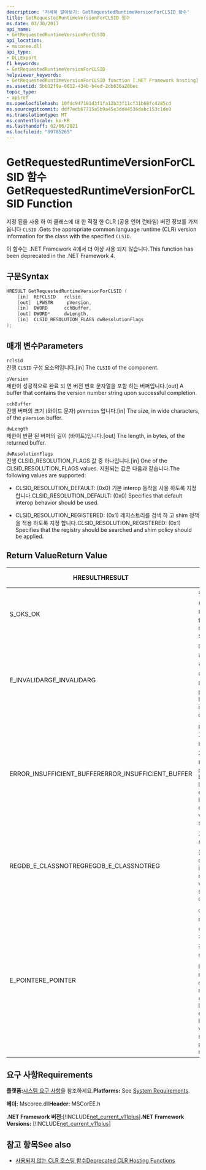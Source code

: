 ```yaml
---
description: '자세히 알아보기: GetRequestedRuntimeVersionForCLSID 함수'
title: GetRequestedRuntimeVersionForCLSID 함수
ms.date: 03/30/2017
api_name:
- GetRequestedRuntimeVersionForCLSID
api_location:
- mscoree.dll
api_type:
- DLLExport
f1_keywords:
- GetRequestedRuntimeVersionForCLSID
helpviewer_keywords:
- GetRequestedRuntimeVersionForCLSID function [.NET Framework hosting]
ms.assetid: 5bb12f9a-0612-434b-b4ed-2db636a20bec
topic_type:
- apiref
ms.openlocfilehash: 10fdc947181d3f1fa12b33f11cf31b68fc4285cd
ms.sourcegitcommit: ddf7edb67715a5b9a45e3dd44536dabc153c1de0
ms.translationtype: MT
ms.contentlocale: ko-KR
ms.lasthandoff: 02/06/2021
ms.locfileid: "99785265"
---
```

# <a name="getrequestedruntimeversionforclsid-function"></a><span data-ttu-id="8f929-103">GetRequestedRuntimeVersionForCLSID 함수</span><span class="sxs-lookup"><span data-stu-id="8f929-103">GetRequestedRuntimeVersionForCLSID Function</span></span>

<span data-ttu-id="8f929-104">지정 된을 사용 하 여 클래스에 대 한 적절 한 CLR (공용 언어 런타임) 버전 정보를 가져옵니다 `CLSID` .</span><span class="sxs-lookup"><span data-stu-id="8f929-104">Gets the appropriate common language runtime (CLR) version information for the class with the specified `CLSID`.</span></span>  
  
 <span data-ttu-id="8f929-105">이 함수는 .NET Framework 4에서 더 이상 사용 되지 않습니다.</span><span class="sxs-lookup"><span data-stu-id="8f929-105">This function has been deprecated in the .NET Framework 4.</span></span>  
  
## <a name="syntax"></a><span data-ttu-id="8f929-106">구문</span><span class="sxs-lookup"><span data-stu-id="8f929-106">Syntax</span></span>  
  
```cpp  
HRESULT GetRequestedRuntimeVersionForCLSID (  
    [in]  REFCLSID   rclsid,
    [out]  LPWSTR     pVersion,
    [in]  DWORD      cchBuffer,
    [out] DWORD*     dwLength,
    [in]  CLSID_RESOLUTION_FLAGS dwResolutionFlags  
);  
```  
  
## <a name="parameters"></a><span data-ttu-id="8f929-107">매개 변수</span><span class="sxs-lookup"><span data-stu-id="8f929-107">Parameters</span></span>  

 `rclsid`  
 <span data-ttu-id="8f929-108">진행  `CLSID` 구성 요소의입니다.</span><span class="sxs-lookup"><span data-stu-id="8f929-108">[in]  The `CLSID` of the component.</span></span>  
  
 `pVersion`  
 <span data-ttu-id="8f929-109">제한이  성공적으로 완료 되 면 버전 번호 문자열을 포함 하는 버퍼입니다.</span><span class="sxs-lookup"><span data-stu-id="8f929-109">[out]  A buffer that contains the version number string upon successful completion.</span></span>  
  
 `cchBuffer`  
 <span data-ttu-id="8f929-110">진행  버퍼의 크기 (와이드 문자) `pVersion` 입니다.</span><span class="sxs-lookup"><span data-stu-id="8f929-110">[in]  The size, in wide characters, of the `pVersion` buffer.</span></span>  
  
 `dwLength`  
 <span data-ttu-id="8f929-111">제한이 반환 된 버퍼의 길이 (바이트)입니다.</span><span class="sxs-lookup"><span data-stu-id="8f929-111">[out] The length, in bytes, of the returned buffer.</span></span>  
  
 `dwResolutionFlags`  
 <span data-ttu-id="8f929-112">진행  CLSID_RESOLUTION_FLAGS 값 중 하나입니다.</span><span class="sxs-lookup"><span data-stu-id="8f929-112">[in]  One of the CLSID_RESOLUTION_FLAGS values.</span></span> <span data-ttu-id="8f929-113">지원되는 값은 다음과 같습니다.</span><span class="sxs-lookup"><span data-stu-id="8f929-113">The following values are supported:</span></span>  
  
- <span data-ttu-id="8f929-114">CLSID_RESOLUTION_DEFAULT: (0x0) 기본 interop 동작을 사용 하도록 지정 합니다.</span><span class="sxs-lookup"><span data-stu-id="8f929-114">CLSID_RESOLUTION_DEFAULT: (0x0) Specifies that default interop behavior should be used.</span></span>  
  
- <span data-ttu-id="8f929-115">CLSID_RESOLUTION_REGISTERED: (0x1) 레지스트리를 검색 하 고 shim 정책을 적용 하도록 지정 합니다.</span><span class="sxs-lookup"><span data-stu-id="8f929-115">CLSID_RESOLUTION_REGISTERED: (0x1) Specifies that the registry should be searched and shim policy should be applied.</span></span>  
  
## <a name="return-value"></a><span data-ttu-id="8f929-116">Return Value</span><span class="sxs-lookup"><span data-stu-id="8f929-116">Return Value</span></span>  
  
|<span data-ttu-id="8f929-117">HRESULT</span><span class="sxs-lookup"><span data-stu-id="8f929-117">HRESULT</span></span>|<span data-ttu-id="8f929-118">설명</span><span class="sxs-lookup"><span data-stu-id="8f929-118">Description</span></span>|  
|-------------|-----------------|  
|<span data-ttu-id="8f929-119">S_OK</span><span class="sxs-lookup"><span data-stu-id="8f929-119">S_OK</span></span>|<span data-ttu-id="8f929-120">함수에서을 (를) 반환 했습니다.</span><span class="sxs-lookup"><span data-stu-id="8f929-120">The function returned successfully.</span></span>|  
|<span data-ttu-id="8f929-121">E_INVALIDARG</span><span class="sxs-lookup"><span data-stu-id="8f929-121">E_INVALIDARG</span></span>|<span data-ttu-id="8f929-122">매개 변수 중 하나에 잘못 된 형식 또는 형식이 있습니다.</span><span class="sxs-lookup"><span data-stu-id="8f929-122">One of the parameters has an invalid type or format.</span></span>|  
|<span data-ttu-id="8f929-123">ERROR_INSUFFICIENT_BUFFER</span><span class="sxs-lookup"><span data-stu-id="8f929-123">ERROR_INSUFFICIENT_BUFFER</span></span>|<span data-ttu-id="8f929-124">`pVersion`버퍼가 작아서 전체 버전 문자열을 저장할 수 없습니다.</span><span class="sxs-lookup"><span data-stu-id="8f929-124">The `pVersion` buffer is not large enough to hold the entire version string.</span></span>|  
|<span data-ttu-id="8f929-125">REGDB_E_CLASSNOTREG</span><span class="sxs-lookup"><span data-stu-id="8f929-125">REGDB_E_CLASSNOTREG</span></span>|<span data-ttu-id="8f929-126">지정 된에 등록 된 클래스가 없는 경우 `CLSID`</span><span class="sxs-lookup"><span data-stu-id="8f929-126">There is no class registered with the specified `CLSID`.</span></span>|  
|<span data-ttu-id="8f929-127">E_POINTER</span><span class="sxs-lookup"><span data-stu-id="8f929-127">E_POINTER</span></span>|<span data-ttu-id="8f929-128">`dwLength` 가 null 이거나 `cchBuffer` 버전 문자열을 저장할 수 있을 만큼 크지만 `pVersion` 가 null 인 경우</span><span class="sxs-lookup"><span data-stu-id="8f929-128">`dwLength` is null, or `cchBuffer` is large enough to hold the version string, but `pVersion` is null.</span></span>|  
  
## <a name="requirements"></a><span data-ttu-id="8f929-129">요구 사항</span><span class="sxs-lookup"><span data-stu-id="8f929-129">Requirements</span></span>  

 <span data-ttu-id="8f929-130">**플랫폼:**[시스템 요구 사항](../../get-started/system-requirements.md)을 참조하세요.</span><span class="sxs-lookup"><span data-stu-id="8f929-130">**Platforms:** See [System Requirements](../../get-started/system-requirements.md).</span></span>  
  
 <span data-ttu-id="8f929-131">**헤더:** Mscoree.dll</span><span class="sxs-lookup"><span data-stu-id="8f929-131">**Header:** MSCorEE.h</span></span>  
  
 <span data-ttu-id="8f929-132">**.NET Framework 버전:**[!INCLUDE[net_current_v11plus](../../../../includes/net-current-v11plus-md.md)]</span><span class="sxs-lookup"><span data-stu-id="8f929-132">**.NET Framework Versions:** [!INCLUDE[net_current_v11plus](../../../../includes/net-current-v11plus-md.md)]</span></span>  
  
## <a name="see-also"></a><span data-ttu-id="8f929-133">참고 항목</span><span class="sxs-lookup"><span data-stu-id="8f929-133">See also</span></span>

- [<span data-ttu-id="8f929-134">사용되지 않는 CLR 호스팅 함수</span><span class="sxs-lookup"><span data-stu-id="8f929-134">Deprecated CLR Hosting Functions</span></span>](deprecated-clr-hosting-functions.md)
